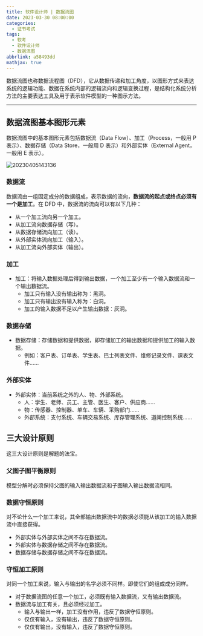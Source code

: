```yaml
---
title: 软件设计师 | 数据流图
date: 2023-03-30 08:00:00
categories:
  - 证书考试
tags:
  - 软考
  - 软件设计师
  - 数据流图
abbrlink: a58493dd
mathjax: true
---
```

数据流图也称数据流程图（DFD），它从数据传递和加工角度，以图形方式来表达系统的逻辑功能、数据在系统内部的逻辑流向和逻辑变换过程，是结构化系统分析方法的主要表达工具及用于表示软件模型的一种图示方法。

<!-- more -->

---

## 数据流图基本图形元素

数据流图中的基本图形元素包括数据流（Data Flow）、加工（Process，一般用 P 表示）、数据存储（Data Store，一般用 D 表示）和外部实体（External Agent，一般用 E 表示）。

![20230405143136](https://img.lisir.me/image/posts/a58493dd/20230405143136.png)

### 数据流

数据流由一组固定成分的数据组成，表示数据的流向，**数据流的起点或终点必须有一个是加工**。在 DFD 中，数据流的流向可以有以下几种：

- 从一个加工流向另一个加工。
- 从加工流向数据存储（写）。
- 从数据存储流向加工（读）。
- 从外部实体流向加工（输入）。
- 从加工流向外部实体（输出）。

### 加工

- 加工：将输入数据处理后得到输出数据，一个加工至少有一个输入数据流和一个输出数据流。
  - 加工只有输入没有输出称为：黑洞。
  - 加工只有输出没有输入称为：白洞。
  - 加工的输入数据不足以产生输出数据：灰洞。

### 数据存储

- 数据存储：存储数据和提供数据，即存储加工的输出数据和提供加工的输入数据。
  - 例如：客户表、订单表、学生表、巴士列表文件、维修记录文件、课表文件……

### 外部实体

- 外部实体：当前系统之外的人、物、外部系统。
  - 人：学生、老师、员工、主管、医生、客户、供应商……
  - 物：传感器、控制器、单车、车辆、采购部门……
  - 外部系统：支付系统、车辆交易系统、库存管理系统、道闸控制系统……

## 三大设计原则

这三大设计原则是解题的法宝。

### 父图子图平衡原则

模型分解时必须保持父图的输入输出数据流和子图输入输出数据流相同。

### 数据守恒原则

对不论什么一个加工来说，其全部输出数据流中的数据必须能从该加工的输入数据流中直接获得。

- 外部实体与外部实体之间不存在数据流。
- 外部实体与数据存储之间不存在数据流。
- 数据存储与数据存储之间不存在数据流。

### 守恒加工原则

对同一个加工来说，输入与输出的名字必须不同样。即使它们的组成成分同样。

- 对于数据流图的任意一个加工，必须既有输入数据流，又有输出数据流。
- 数据流与加工有关，且必须经过加工。
  - 输入与输出一样，加工没有作用，违反了数据守恒原则。
  - 仅仅有输入，没有输出，违反了数据守恒原则。
  - 仅仅有输出，没有输入，违反了数据守恒原则。
